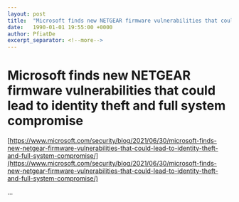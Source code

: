 ```yaml
---
layout: post
title:  "Microsoft finds new NETGEAR firmware vulnerabilities that could lead to identity theft and full system compromise"
date:   1990-01-01 19:55:00 +0000
author: PfiatDe
excerpt_separator: <!--more-->
---
```


# Microsoft finds new NETGEAR firmware vulnerabilities that could lead to identity theft and full system compromise

[https://www.microsoft.com/security/blog/2021/06/30/microsoft-finds-new-netgear-firmware-vulnerabilities-that-could-lead-to-identity-theft-and-full-system-compromise/](https://www.microsoft.com/security/blog/2021/06/30/microsoft-finds-new-netgear-firmware-vulnerabilities-that-could-lead-to-identity-theft-and-full-system-compromise/)

...
<!--more-->

